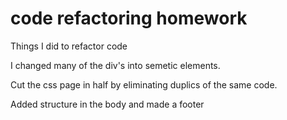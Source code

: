 #  code refactoring homework

Things I did to refactor code

I changed many of the div's into semetic elements.

Cut the css page in half by eliminating duplics of the same code. 

Added structure in the body and made a footer

